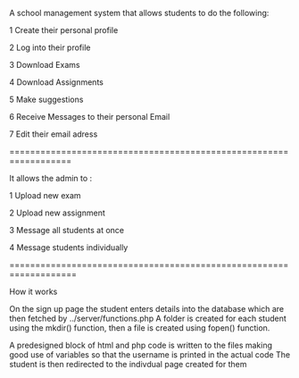 A school management system that allows students to do the following:

  1 Create their personal profile
  
  2 Log into their profile
  
  3 Download Exams
  
  4 Download Assignments
  
  5 Make suggestions
  
  6 Receive Messages to their personal Email
  
  7 Edit their email adress
  
  
  ==================================================================
  
  It allows the admin to :
  
  1 Upload new exam
  
  2 Upload new assignment
  
  3 Message all students at once
  
  4 Message students individually
  
  
  
  
  ===================================================================
  
  
  How it works
  
  On the sign up page the student enters details into the database which are then fetched by ../server/functions.php
   A folder is created for each student using the mkdir() function, then a file is created using fopen() function.
   
   A predesigned block of html and php code is written to the files making good use of variables so that the username is printed in the actual code
   The student is then redirected to the indivdual page created for them
   
   
